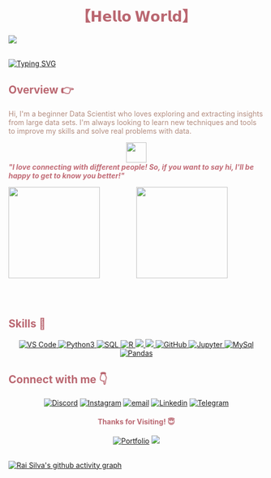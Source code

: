 <!-- Title -->
<h1 align="center" style="color: #ba6771;">
【𝗛𝗲𝗹𝗹𝗼 𝗪𝗼𝗿𝗹𝗱】
</h1>

<!-- Background -->
<img src="https://user-images.githubusercontent.com/52347812/137624699-ce6bb7ee-eb84-46f1-ac69-c4b78b22db90.png" style="display: block; margin: 0 auto;">
<br>

[![Typing SVG](https://readme-typing-svg.herokuapp.com/?color=%11c33a20&size=45&center=true&vCenter=true&width=1000&lines=HELLO%2C+My+name+is+Rai%3BI%27m+a+Data+Scientist%3BWelcome%21+%3A%29&font=Monaco)](https://git.io/typing-svg)


<h2  style="color: #ba6771;">Overview 👉</h2>

<p style="color: #b38c7f;">Hi, I'm a beginner Data Scientist who loves exploring and extracting insights from large data sets. I'm always looking to learn new techniques and tools to improve my skills and solve real problems with data.</p>

<img src="https://media.giphy.com/media/LnQjpWaON8nhr21vNW/giphy.gif" width="40" style="display: block; margin: 0 auto;"> <em><b style="color: #c16a75;">"I love connecting with different people! So, if you want to say hi, I'll be happy to get to know you better!"</b></em>

<div style="display: flex;">
  <a href="https://github.com/raymundosilva" style="flex: 1;">
    <img height="180em" src="https://github-readme-stats.vercel.app/api?username=raymundosilva&show_icons=true&theme=dark&include_all_commits=true"/>
  </a>
  <a href="https://github.com/raymundosilva" style="flex: 1;">
    <img height="180em" src="https://github-readme-stats.vercel.app/api/top-langs/?username=raymundosilva&layout=compact&langs_count=16&theme=dark"/>
  </a>
</div>

<br><br>

<h2 style="color: #ba6771;">Skills 🚀</h2>

<p align="center">
  <a href="https://code.visualstudio.com/">
    <img src="https://img.shields.io/badge/VS%20Code-007ACC?style=for-the-badge&logo=visual-studio-code&logoColor=white" alt="VS Code">
  </a>
  <a href="https://www.python.org/">
    <img src="https://img.shields.io/badge/Python-3776AB?style=for-the-badge&logo=python&logoColor=white" alt="Python3">
  </a>
  <a href="https://www.microsoft.com/en-us/sql-server/sql-server-downloads">
    <img src="https://img.shields.io/badge/SQL_Server-CC2927?style=for-the-badge&logo=microsoft-sql-server&logoColor=white" alt="SQL">
  </a>
  <a href="https://www.r-project.org/">
    <img src="https://img.shields.io/badge/Linguagem-R-brightgreen.svg?style=for-the-badge&logo=r&logoColor=white" alt="R">
  </a>
  <a href="https://www.microsoft.com/">
    <img src="https://img.shields.io/badge/Windows-brightgreen.svg?style=for-the-badge&logo=windows&logoColor=white">
  </a>
  <a href="https://app.powerbi.com/">
    <img src="https://img.shields.io/badge/Power%20BI-000000?style=for-the-badge&logo=power-bi&logoColor=FFD800">
  </a>
  <a href="https://github.com/">
    <img src="https://img.shields.io/badge/GitHub-100000?style=for-the-badge&logo=github&logoColor=white" alt="GitHub">
  </a>
  <a href="https://jupyter.org/">
    <img src="https://img.shields.io/badge/Jupyter-Notebook-orange.svg?style=for-the-badge&logo=jupyter&logoColor=white" alt="Jupyter">
  </a>
  <a href="https://www.mysql.com/">
    <img src="https://img.shields.io/badge/MySQL-4479A1.svg?style=for-the-badge&logo=mysql&logoColor=white" alt="MySql">
  </a>
  <a href="https://pandas.pydata.org/">
    <img src="https://img.shields.io/badge/Pandas-150458.svg?style=for-the-badge&logo=pandas&logoColor=white" alt="Pandas">
  </a>
  
</p>

<h2 style="color: #ba6771;">Connect with me 👇</h2>

<p align="center">
  <a href="https://discordapp.com/users/mundo#7844"><img src="https://raw.githubusercontent.com/raymundosilva/raymundosilva/main/img/discord.png" alt="Discord"/></a>
  <a href="https://www.instagram.com/mundo_sillva/"><img src="https://raw.githubusercontent.com/raymundosilva/raymundosilva/main/img/instagram.png" alt="Instagram"/></a>
  <a href="mailto:rmatos320@gmail.com"><img src="https://raw.githubusercontent.com/raymundosilva/raymundosilva/main/img/email.png" alt="email"/></a>
  <a href="https://www.linkedin.com/in/raimundo-n-ferreira-da-silva-a99453a3/"><img src="https://raw.githubusercontent.com/raymundosilva/raymundosilva/main/img/linkedin.png" alt="Linkedin"/></a>
  <a href="https://t.me/rais1lv4"><img src="https://raw.githubusercontent.com/raymundosilva/raymundosilva/main/img/telegram.png" alt="Telegram"/></a>
</p>

<h4 align="center" style="color: #ba6771;">Thanks for Visiting! 😇</h4>

<div align="center">
  <a  href="https://#/" target="_blank"><img src="https://img.shields.io/badge/Portfolio-red?style=for-the-badge" target="_blank" alt="Portfolio"></a>
  <a href="#/" target="__blank"><img src="https://img.shields.io/badge/Medium-12100E?style=for-the-badge&logo=medium&logoColor=white)](https://medium.com/redescoail" target="__blank"></a>
</div>

<br>

[![Rai Silva's github activity graph](https://github-readme-activity-graph.vercel.app/graph?username=Raymundosilva&bg_color=170f0c&color=ba6771&line=b38c7f&point=c16a75&area=true&hide_border=true)](https://github.com/raymundosilva)

